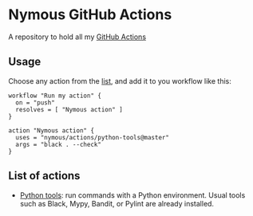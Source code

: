 # Nymous GitHub Actions

A repository to hold all my [GitHub Actions](https://github.com/features/actions)

## Usage

Choose any action from the [list](#List-of-actions), and add it to you workflow like this:

```workflow
workflow "Run my action" {
  on = "push"
  resolves = [ "Nymous action" ]
}

action "Nymous action" {
  uses = "nymous/actions/python-tools@master"
  args = "black . --check"
}
```

## List of actions

* [Python tools](./python-tools): run commands with a Python environment. Usual tools such as Black, Mypy, Bandit, or Pylint are already installed.
